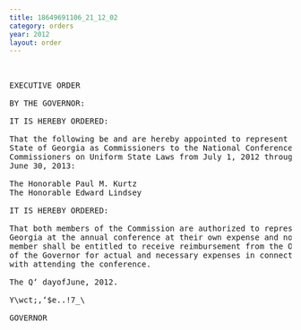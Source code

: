```yaml
---
title: 18649691106_21_12_02
category: orders
year: 2012
layout: order
---
```


<pre> 

EXECUTIVE ORDER

BY THE GOVERNOR:

IT IS HEREBY ORDERED:

That the following be and are hereby appointed to represent the
State of Georgia as Commissioners to the National Conference of
Commissioners on Uniform State Laws from July 1, 2012 through
June 30, 2013:

The Honorable Paul M. Kurtz
The Honorable Edward Lindsey

IT IS HEREBY ORDERED:

That both members of the Commission are authorized to represent
Georgia at the annual conference at their own expense and no such
member shall be entitled to receive reimbursement from the Office
of the Governor for actual and necessary expenses in connection
with attending the conference.

The Q‘ dayofJune, 2012.

Y\wct;,‘$e..!7_\

GOVERNOR

</pre>
